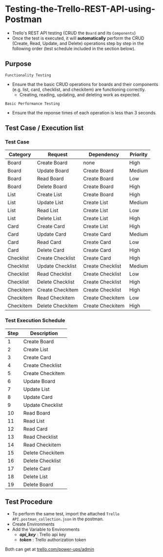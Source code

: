 # Testing-the-Trello-REST-API-using-Postman
- Trello's REST API testing (CRUD the `Board` and its `Components`)
- Once the test is executed, it will <strong>automatically</strong> perform the CRUD (Create, Read, Update, and Delete) operations step by step in the following order (test schedule included in the section below).

## Purpose
``` Functionality Testing ```
- Ensure that the basic CRUD operations for boards and their components (e.g. list, card, checklist, and checkitem) are functioning correctly.
  - Creating, reading, updating, and deleting work as expected.

``` Basic Performance Testing ```
- Ensure that the reponse times of each operation is less than 3 seconds.



## Test Case / Execution list
### Test Case
| Category  | Request          | Dependency        | Priority |
|-----------|------------------|-------------------|----------|
| Board     | Create Board     | none              | High     |
| Board     | Update Board     | Create Board      | Medium   |
| Board     | Read Board       | Create Board      | Low      |
| Board     | Delete Board     | Create Board      | High     |
| List      | Create List      | Create Board      | High     |
| List      | Update List      | Create List       | Medium   |
| List      | Read List        | Create List       | Low      |
| List      | Delete List      | Create List       | High     |
| Card      | Create Card      | Create List       | High     |
| Card      | Update Card      | Create Card       | Medium   |
| Card      | Read Card        | Create Card       | Low      |
| Card      | Delete Card      | Create Card       | High     |
| Checklist | Create Checklist | Create Card       | High     |
| Checklist | Update Checklist | Create Checklist  | Medium   |
| Checklist | Read Checklist   | Create Checklist  | Low      |
| Checklist | Delete Checklist | Create Checklist  | High     |
| Checkitem | Create Checkitem | Create Checklist  | High     |
| Checkitem | Read Checkitem   | Create Checkitem  | Low      |
| Checkitem | Delete Checkitem | Create Checkitem  | High     |

### Test Execution Schedule
| Step | Description       |
|------|-------------------|
| 1    | Create Board      |
| 2    | Create List       |
| 3    | Create Card       |
| 4    | Create Checklist  |
| 5    | Create Checkitem  |
| 6    | Update Board      |
| 7    | Update List       |
| 8    | Update Card       |
| 9    | Update Checklist  |
| 10   | Read Board        |
| 11   | Read List         |
| 12   | Read Card         |
| 13   | Read Checklist    |
| 14   | Read Checkitem    |
| 15   | Delete Checkitem  |
| 16   | Delete Checklist  |
| 17   | Delete Card       |
| 18   | Delete List       |
| 19   | Delete Board      |

## Test Procedure
- To perform the same test, import the attached `Trello API.postman_collection.json` in the postman.
- Create Environments
- Add the Variable to Environments
  - <b><i>api_key</i></b> : Trello api key
  - <b><i>token</i></b> : Trello authorization token

Both can get at [trello.com/power-ups/admin](https://trello.com/power-ups/admin)
